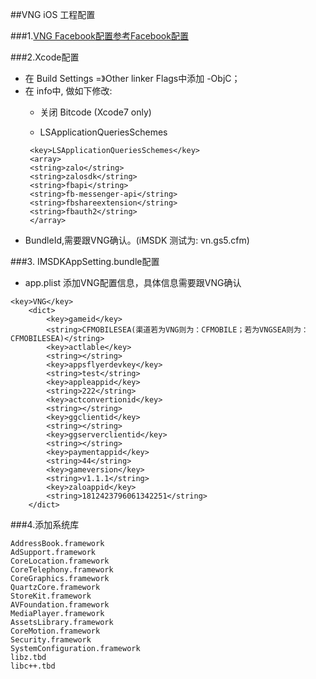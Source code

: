 ##VNG iOS 工程配置   

###1.[VNG Facebook配置参考Facebook配置](../Facebook/ios.md) 

###2.Xcode配置   
* 在 Build Settings =》Other linker Flags中添加 -ObjC；
* 在 info中, 做如下修改:   
  * 关闭 Bitcode (Xcode7 only)     
 
  * LSApplicationQueriesSchemes
  ```
   <key>LSApplicationQueriesSchemes</key>
   <array>
   <string>zalo</string>
   <string>zalosdk</string>
   <string>fbapi</string>
   <string>fb-messenger-api</string>
   <string>fbshareextension</string>
   <string>fbauth2</string>
   </array>
  ```
* BundleId,需要跟VNG确认。(iMSDK 测试为: vn.gs5.cfm)

###3. IMSDKAppSetting.bundle配置
+ app.plist 添加VNG配置信息，具体信息需要跟VNG确认

```
<key>VNG</key>
	<dict>
		<key>gameid</key>
		<string>CFMOBILESEA(渠道若为VNG则为：CFMOBILE；若为VNGSEA则为：CFMOBILESEA)</string>
		<key>actlable</key>
		<string></string>
		<key>appsflyerdevkey</key>
		<string>test</string>
		<key>appleappid</key>
		<string>222</string>
		<key>actconvertionid</key>
		<string></string>
		<key>ggclientid</key>
		<string></string>
		<key>ggserverclientid</key>
		<string></string>
		<key>paymentappid</key>
		<string>44</string>
		<key>gameversion</key>
		<string>v1.1.1</string>
		<key>zaloappid</key>
		<string>1812423796061342251</string>
	</dict>
```
###4.添加系统库

```
AddressBook.framework   
AdSupport.framework   
CoreLocation.framework   
CoreTelephony.framework   
CoreGraphics.framework   
QuartzCore.framework   
StoreKit.framework    
AVFoundation.framework    
MediaPlayer.framework    
AssetsLibrary.framework    
CoreMotion.framework    
Security.framework     
SystemConfiguration.framework    
libz.tbd    
libc++.tbd  
```


